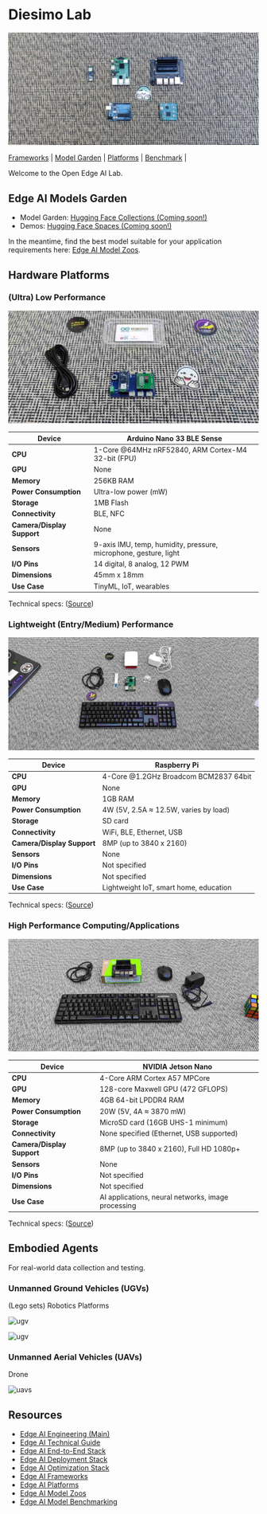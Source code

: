 # Diesimo Lab 

![Edge AI Platforms](./resources/images/cover.jpeg)

[Frameworks](https://github.com/afondiel/computer-science-notebook/tree/master/core/systems/edge-computing/edge-ai/lab/examples) | [Model Garden](#edge-ai-models-garden) | [Platforms](#hardware-platforms) | [Benchmark](https://github.com/afondiel/Edge-AI-Model-Zoo/blob/main/model-bench-guide.md) |

Welcome to the Open Edge AI Lab.

## Edge AI Models Garden

- Model Garden: [Hugging Face Collections (Coming soon!)](https://huggingface.co/collections/diesimo-ai/edge-ai-67856b736bc168b98abf3ee0)
- Demos: [Hugging Face Spaces (Coming soon!)](#)

In the meantime, find the best model suitable for your application requirements here: [Edge AI Model Zoos](https://github.com/afondiel/Edge-AI-Model-Zoo).


## Hardware Platforms

### (Ultra) Low Performance

![Arduino Nano 33 BLE Sense](./resources/images/arduino-nano/nano.jpeg)

| **Device**                  | Arduino Nano 33 BLE Sense          |
|-----------------------------|------------------------------------|
| **CPU**                     | 1-Core @64MHz nRF52840, ARM Cortex-M4 32-bit (FPU)|
| **GPU**                     | None                              |
| **Memory**                  | 256KB RAM                         |
| **Power Consumption**       | Ultra-low power (mW)              |
| **Storage**                 | 1MB Flash                         |
| **Connectivity**            | BLE, NFC                          |
| **Camera/Display Support**  | None                              |
| **Sensors**                 | 9-axis IMU, temp, humidity, pressure, microphone, gesture, light |
| **I/O Pins**                | 14 digital, 8 analog, 12 PWM      |
| **Dimensions**              | 45mm x 18mm                       |
| **Use Case**                | TinyML, IoT, wearables            |

Technical specs: ([Source](https://docs.arduino.cc/hardware/nano-33-ble-sense/)) 

### Lightweight (Entry/Medium) Performance
![Raspberry Pi 3B](./resources/images/pi/pi.jpeg)

| **Device**                  | Raspberry Pi                            |
|-----------------------------|-----------------------------------------|
| **CPU**                     | 4-Core @1.2GHz Broadcom BCM2837 64bit |
| **GPU**                     | None                              |
| **Memory**                  | 1GB RAM                           |
| **Power Consumption**       | 4W (5V, 2.5A ≈ 12.5W, varies by load) |
| **Storage**                 | SD card                           |
| **Connectivity**            | WiFi, BLE, Ethernet, USB          |
| **Camera/Display Support**  | 8MP (up to 3840 x 2160)           |
| **Sensors**                 | None                              |
| **I/O Pins**                | Not specified                     |
| **Dimensions**              | Not specified                     |
| **Use Case**                | Lightweight IoT, smart home, education |

Technical specs: ([Source](https://www.raspberrypi.com/products/raspberry-pi-3-model-b/#Specification)) 

### High Performance Computing/Applications
![NVIDIA Jetson Nano](./resources/images/jetson-nano/jet-nano.jpeg)

| **Device**                  | NVIDIA Jetson Nano                |
|-----------------------------|------------------------------------|
| **CPU**                     | 4-Core ARM Cortex A57 MPCore          |
| **GPU**                     | 128-core Maxwell GPU (472 GFLOPS) |
| **Memory**                  | 4GB 64-bit LPDDR4 RAM                    |
| **Power Consumption**       | 20W (5V, 4A ≈ 3870 mW)            |
| **Storage**                 | MicroSD card (16GB UHS-1 minimum) |
| **Connectivity**            | None specified (Ethernet, USB supported) |
| **Camera/Display Support**  | 8MP (up to 3840 x 2160), Full HD 1080p+ |
| **Sensors**                 | None                              |
| **I/O Pins**                | Not specified                     |
| **Dimensions**              | Not specified                     |
| **Use Case**                | AI applications, neural networks, image processing |

Technical specs: ([Source](https://developer.nvidia.com/embedded/jetson-nano)) 

## Embodied Agents

For real-world data collection and testing. 

### Unmanned Ground Vehicles (UGVs)

(Lego sets) Robotics Platforms 

![ugv](./resources/images/embodied-agents/ugv-0.jpg)

![ugv](./resources/images/embodied-agents/ugv-1.jpg)


### Unmanned Aerial Vehicles (UAVs)

Drone

![uavs](./resources/images/embodied-agents/uavs.jpg)

## Resources

- [Edge AI Engineering (Main)](https://github.com/afondiel/edge-ai-engineering)
- [Edge AI Technical Guide](https://github.com/afondiel/computer-science-notebook/tree/master/core/systems/edge-computing/edge-ai/concepts)
- [Edge AI End-to-End Stack](https://www.qualcomm.com/developer/artificial-intelligence)
- [Edge AI Deployment Stack](https://github.com/afondiel/computer-science-notebook/tree/master/core/systems/edge-computing/edge-ai/concepts/deployment)
- [Edge AI Optimization Stack](https://github.com/afondiel/computer-science-notebook/tree/master/core/systems/edge-computing/edge-ai/concepts/optimization)
- [Edge AI Frameworks](https://github.com/afondiel/computer-science-notebook/tree/master/core/systems/edge-computing/edge-ai/concepts/frameworks)
- [Edge AI Platforms](https://github.com/afondiel/Edge-AI-Platforms)
- [Edge AI Model Zoos](https://github.com/afondiel/Edge-AI-Model-Zoo)
- [Edge AI Model Benchmarking](https://github.com/afondiel/Edge-AI-Model-Zoo/blob/main/model-bench-guide.md)
